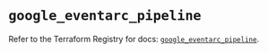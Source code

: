 # `google_eventarc_pipeline`

Refer to the Terraform Registry for docs: [`google_eventarc_pipeline`](https://registry.terraform.io/providers/hashicorp/google-beta/6.47.0/docs/resources/google_eventarc_pipeline).
